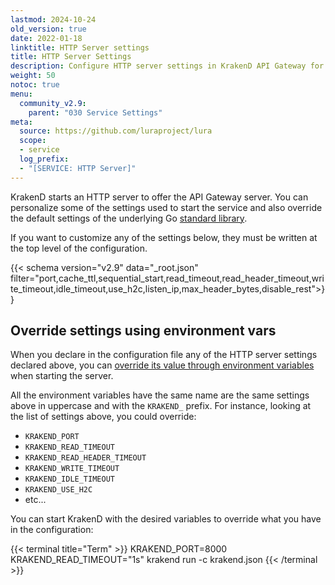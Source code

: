 ```yaml
---
lastmod: 2024-10-24
old_version: true
date: 2022-01-18
linktitle: HTTP Server settings
title: HTTP Server Settings
description: Configure HTTP server settings in KrakenD API Gateway for optimal performance, security, and compatibility with your infrastructure
weight: 50
notoc: true
menu:
  community_v2.9:
    parent: "030 Service Settings"
meta:
  source: https://github.com/luraproject/lura
  scope:
  - service
  log_prefix:
  - "[SERVICE: HTTP Server]"
---
```

KrakenD starts an HTTP server to offer the API Gateway server. You can personalize some of the settings used to start the service and also override the default settings of the underlying Go [standard library](https://pkg.go.dev/net/http#Server).

If you want to customize any of the settings below, they must be written at the top level of the configuration.

{{< schema version="v2.9" data="_root.json" filter="port,cache_ttl,sequential_start,read_timeout,read_header_timeout,write_timeout,idle_timeout,use_h2c,listen_ip,max_header_bytes,disable_rest">}}

## Override settings using environment vars
When you declare in the configuration file any of the HTTP server settings declared above, you can [override its value through environment variables](/docs/v2.9/configuration/environment-vars/) when starting the server.

All the environment variables have the same name are the same settings above in uppercase and with the `KRAKEND_` prefix. For instance, looking at the list of settings above, you could override:

- `KRAKEND_PORT`
- `KRAKEND_READ_TIMEOUT`
- `KRAKEND_READ_HEADER_TIMEOUT`
- `KRAKEND_WRITE_TIMEOUT`
- `KRAKEND_IDLE_TIMEOUT`
- `KRAKEND_USE_H2C`
- etc...

You can start KrakenD with the desired variables to override what you have in the configuration:

{{< terminal title="Term" >}}
KRAKEND_PORT=8000 KRAKEND_READ_TIMEOUT="1s" krakend run -c krakend.json
{{< /terminal >}}
